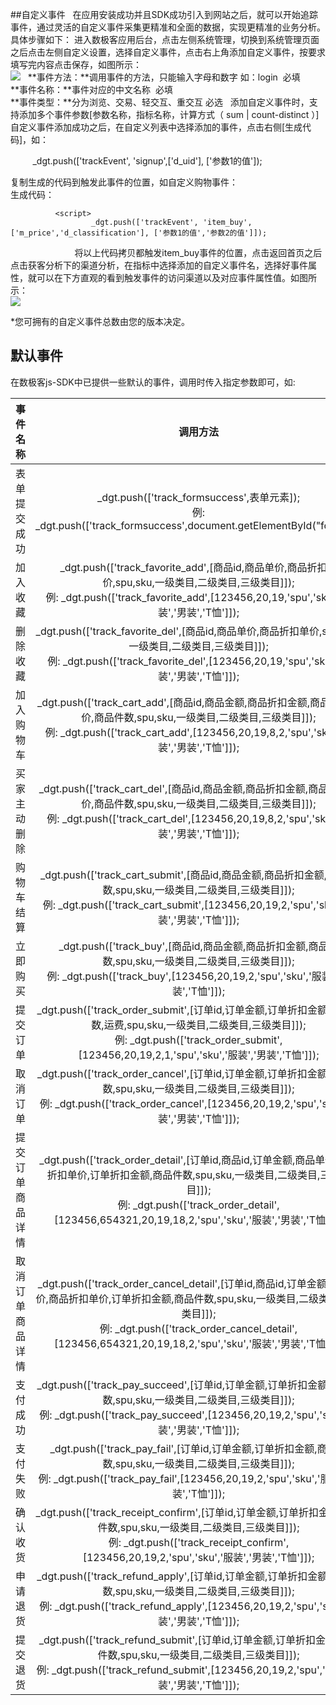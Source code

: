 ##自定义事件  
在应用安装成功并且SDK成功引入到网站之后，就可以开始追踪事件，通过灵活的自定义事件采集更精准和全面的数据，实现更精准的业务分析。具体步骤如下：
进入数极客应用后台，点击左侧系统管理，切换到系统管理页面之后点击左侧自定义设置，选择自定义事件，点击右上角添加自定义事件，按要求填写完内容点击保存，如图所示：  
![](http://www.shujike.com/images/event.jpg)   
**事件方法：**调用事件的方法，只能输入字母和数字 如：login  必填  
**事件名称：**事件对应的中文名称  必填  
**事件类型：**分为浏览、交易、轻交互、重交互 必选  
添加自定义事件时，支持添加多个事件参数[参数名称，指标名称，计算方式（ sum | count-distinct ）]
自定义事件添加成功之后，在自定义列表中选择添加的事件，点击右侧[生成代码]，如：
  
          _dgt.push(['trackEvent', 'signup',['d_uid'], ['参数1的值']);  
  
复制生成的代码到触发此事件的位置，如自定义购物事件：  
生成代码：

              <script>
                      _dgt.push(['trackEvent', 'item_buy',['m_price','d_classification'], ['参数1的值','参数2的值']]);
              </script>  
          
将以上代码拷贝都触发item_buy事件的位置，点击返回首页之后点击获客分析下的渠道分析，在指标中选择添加的自定义事件名，选择好事件属性，就可以在下方直观的看到触发事件的访问渠道以及对应事件属性值。如图所示：  
 ![](http://www.shujike.com/images/h5/qudao.png)  

*您可拥有的自定义事件总数由您的版本决定。

## 默认事件
在数极客js-SDK中已提供一些默认的事件，调用时传入指定参数即可，如:  
  
| 事件名称 |	调用方法 |
| :-------------: |:-------------:|
|表单提交成功|	_dgt.push(['track_formsuccess',表单元素]); <br /> 例: _dgt.push(['track_formsuccess',document.getElementById("form")]);|
| 加入收藏|	_dgt.push(['track_favorite_add',[商品id,商品单价,商品折扣单价,spu,sku,一级类目,二级类目,三级类目]]); <br /> 例: _dgt.push(['track_favorite_add',[123456,20,19,'spu','sku','服装','男装','T恤']]);|
| 删除收藏|	_dgt.push(['track_favorite_del',[商品id,商品单价,商品折扣单价,spu,sku,一级类目,二级类目,三级类目]]); <br /> 例: _dgt.push(['track_favorite_del',[123456,20,19,'spu','sku','服装','男装','T恤']]);|
|加入购物车|	_dgt.push(['track_cart_add',[商品id,商品金额,商品折扣金额,商品折扣单价,商品件数,spu,sku,一级类目,二级类目,三级类目]]); <br /> 例: _dgt.push(['track_cart_add',[123456,20,19,8,2,'spu','sku','服装','男装','T恤']]);|
|买家主动删除|	_dgt.push(['track_cart_del',[商品id,商品金额,商品折扣金额,商品折扣单价,商品件数,spu,sku,一级类目,二级类目,三级类目]]); <br /> 例: _dgt.push(['track_cart_del',[123456,20,19,8,2,'spu','sku','服装','男装','T恤']]);|
|购物车结算|	_dgt.push(['track_cart_submit',[商品id,商品金额,商品折扣金额,商品件数,spu,sku,一级类目,二级类目,三级类目]]); <br /> 例: _dgt.push(['track_cart_submit',[123456,20,19,2,'spu','sku','服装','男装','T恤']]);|
|立即购买|	_dgt.push(['track_buy',[商品id,商品金额,商品折扣金额,商品件数,spu,sku,一级类目,二级类目,三级类目]]); <br /> 例: _dgt.push(['track_buy',[123456,20,19,2,'spu','sku','服装','男装','T恤']]);|
|提交订单|	_dgt.push(['track_order_submit',[订单id,订单金额,订单折扣金额,商品件数,运费,spu,sku,一级类目,二级类目,三级类目]]); <br /> 例: _dgt.push(['track_order_submit',[123456,20,19,2,1,'spu','sku','服装','男装','T恤']]);|
|取消订单|	_dgt.push(['track_order_cancel',[订单id,订单金额,订单折扣金额,商品件数,spu,sku,一级类目,二级类目,三级类目]]); <br /> 例: _dgt.push(['track_order_cancel',[123456,20,19,2,'spu','sku','服装','男装','T恤']]);|
|提交订单商品详情|	_dgt.push(['track_order_detail',[订单id,商品id,订单金额,商品单价,商品折扣单价,订单折扣金额,商品件数,spu,sku,一级类目,二级类目,三级类目]]); <br /> 例: _dgt.push(['track_order_detail',[123456,654321,20,19,18,2,'spu','sku','服装','男装','T恤']]);|
|取消订单商品详情|	_dgt.push(['track_order_cancel_detail',[订单id,商品id,订单金额,商品单价,商品折扣单价,订单折扣金额,商品件数,spu,sku,一级类目,二级类目,三级类目]]); <br /> 例: _dgt.push(['track_order_cancel_detail',[123456,654321,20,19,18,2,'spu','sku','服装','男装','T恤']]);|
|支付成功|	_dgt.push(['track_pay_succeed',[订单id,订单金额,订单折扣金额,商品件数,spu,sku,一级类目,二级类目,三级类目]]); <br /> 例: _dgt.push(['track_pay_succeed',[123456,20,19,2,'spu','sku','服装','男装','T恤']]);|
|支付失败|	_dgt.push(['track_pay_fail',[订单id,订单金额,订单折扣金额,商品件数,spu,sku,一级类目,二级类目,三级类目]]); <br /> 例: _dgt.push(['track_pay_fail',[123456,20,19,2,'spu','sku','服装','男装','T恤']]);|
|确认收货|	_dgt.push(['track_receipt_confirm',[订单id,订单金额,订单折扣金额,商品件数,spu,sku,一级类目,二级类目,三级类目]]); <br /> 例: _dgt.push(['track_receipt_confirm',[123456,20,19,2,'spu','sku','服装','男装','T恤']]);|
|申请退货|	_dgt.push(['track_refund_apply',[订单id,订单金额,订单折扣金额,商品件数,spu,sku,一级类目,二级类目,三级类目]]); <br /> 例: _dgt.push(['track_refund_apply',[123456,20,19,2,'spu','sku','服装','男装','T恤']]);|
|提交退货|	_dgt.push(['track_refund_submit',[订单id,订单金额,订单折扣金额,商品件数,spu,sku,一级类目,二级类目,三级类目]]); <br /> 例: _dgt.push(['track_refund_submit',[123456,20,19,2,'spu','sku','服装','男装','T恤']]);|
